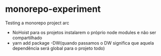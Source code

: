 # monorepo-experiment

Testing a monorepo project arc

- NoHoist para os projetos instalarem o próprio node modules e não ser compartilhado
- yarn add package -DW(quando passamos o DW significa que aquela dependência será global para o projeto todo)
